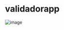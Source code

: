 # validadorapp

![image](https://github.com/user-attachments/assets/342dd196-6c7d-40cb-87fd-6de273874000)
